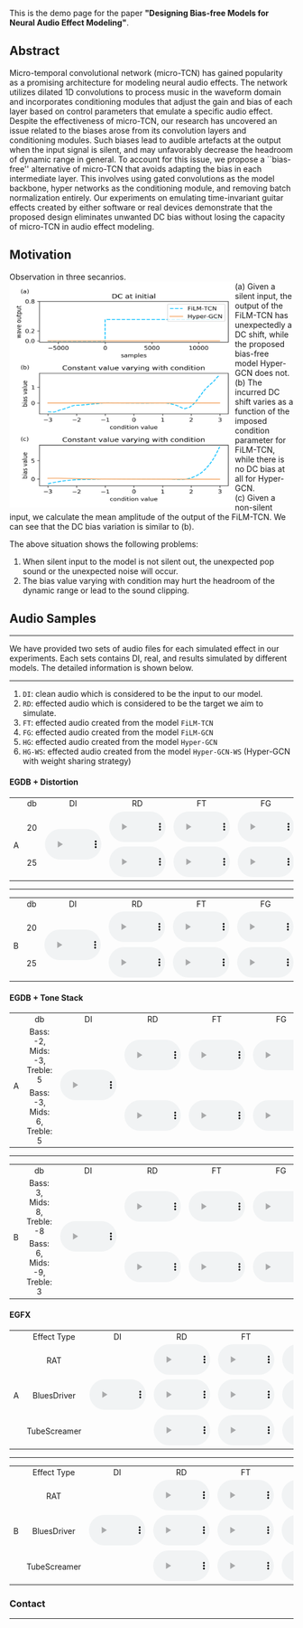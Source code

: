 This is the demo page for the paper **"Designing Bias-free Models for Neural Audio Effect Modeling"**.

## Abstract
Micro-temporal convolutional network (micro-TCN) has gained popularity as a promising architecture for modeling neural audio effects. The network utilizes dilated 1D convolutions to process music in the waveform domain and incorporates conditioning modules that adjust the gain and bias of each layer based on control parameters that emulate a specific audio effect. Despite the effectiveness of micro-TCN, our research has uncovered an issue related to the biases arose from its convolution layers and conditioning modules. Such biases lead to audible artefacts at the output when the input signal is silent,  and may unfavorably decrease the headroom of dynamic range in general. To account for this issue, we propose a ``bias-free'' alternative of micro-TCN that avoids adapting the bias in each intermediate layer. This involves using gated convolutions as the model backbone, hyper networks as the conditioning module, and removing batch normalization entirely. Our experiments on emulating time-invariant guitar effects created by either software or real devices demonstrate that the proposed design eliminates unwanted DC bias without losing the capacity of micro-TCN in audio effect modeling.


## Motivation 

Observation in three secanrios. 
<img src="./assets/imgs/bias_variation.png" align='left' width="400" height="400">
<br>
(a) Given a silent input, the output of the FiLM-TCN has unexpectedly a DC shift, while the proposed bias-free model Hyper-GCN does not.
<br>
(b) The incurred DC shift varies as a function of the imposed condition parameter for FiLM-TCN, while there is no DC bias at all for Hyper-GCN.
<br>
(c) Given a non-silent input, we calculate the mean amplitude of the output of the FiLM-TCN. We can see that the DC bias variation is similar to (b). 
<br>

The above situation shows the following problems:
1. When silent input to the model is not silent out, the unexpected pop sound or the unexpected noise will occur. 
2. The bias value varying with condition may hurt the headroom of the dynamic range or lead to the sound clipping.  

## Audio Samples

<hr>
We have provided two sets of audio files for each simulated effect in our experiments. Each sets contains DI, real, and results simulated by different models. The detailed information is shown below. 
<hr>

1. `DI`: clean audio which is considered to be the input to our model. 
2. `RD`: effected audio which is considered to be the target we aim to simulate.
3. `FT`: effected audio created from the model `FiLM-TCN` 
4. `FG`: effected audio created from the model `FiLM-GCN` 
5. `HG`: effected audio created from the model `Hyper-GCN`
6. `HG-WS`: effected audio created from the model `Hyper-GCN-WS` (Hyper-GCN with weight sharing strategy)

#### EGDB + Distortion
<table style='text-align: center;'>
  <tbody>
    <tr>
      <td></td>
      <td>db</td>
      <td>DI</td>
      <td>RD</td>
      <td>FT</td>
      <td>FG</td>
      <td>HG</td>
      <td>HG-WS</td>
    </tr>
    <tr>
      <td rowspan="0">A</td>
      <td>20</td>
      <td rowspan="0"><audio controls="" style="width: 100px;"><source src="./assets/audios/Distortion/A/di.wav" type="audio/mpeg" /></audio></td>
      <td><audio controls="" style="width: 100px;"><source src="./assets/audios/Distortion/A/20/rd.wav" type="audio/mpeg" /></audio></td>
      <td><audio controls="" style="width: 100px;"><source src="./assets/audios/Distortion/A/20/ft.wav" type="audio/mpeg" /></audio></td>
      <td><audio controls="" style="width: 100px;"><source src="./assets/audios/Distortion/A/20/fg.wav" type="audio/mpeg" /></audio></td>
      <td><audio controls="" style="width: 100px;"><source src="./assets/audios/Distortion/A/20/hg.wav" type="audio/mpeg" /></audio></td>
      <td><audio controls="" style="width: 100px;"><source src="./assets/audios/Distortion/A/20/hg_ws.wav" type="audio/mpeg" /></audio></td>
    </tr>
    <tr>
      <td>25</td>
      <td><audio controls="" style="width: 100px;"><source src="./assets/audios/Distortion/A/25/rd.wav" type="audio/mpeg" /></audio></td>
      <td><audio controls="" style="width: 100px;"><source src="./assets/audios/Distortion/A/25/ft.wav" type="audio/mpeg" /></audio></td>
      <td><audio controls="" style="width: 100px;"><source src="./assets/audios/Distortion/A/25/fg.wav" type="audio/mpeg" /></audio></td>
      <td><audio controls="" style="width: 100px;"><source src="./assets/audios/Distortion/A/25/hg.wav" type="audio/mpeg" /></audio></td>
      <td><audio controls="" style="width: 100px;"><source src="./assets/audios/Distortion/A/25/hg_ws.wav" type="audio/mpeg" /></audio></td>
    </tr>
  </tbody>
</table>

<hr>

<table style='text-align: center;'>
  <tbody>
    <tr>
      <td></td>
      <td>db</td>
      <td>DI</td>
      <td>RD</td>
      <td>FT</td>
      <td>FG</td>
      <td>HG</td>
      <td>HG-WS</td>
    </tr>
    <tr>
      <td rowspan="0">B</td>
      <td>20</td>
      <td rowspan="0"><audio controls="" style="width: 100px;"><source src="./assets/audios/Distortion/B/di.wav" type="audio/mpeg" /></audio></td>
      <td><audio controls="" style="width: 100px;"><source src="./assets/audios/Distortion/B/20/rd.wav" type="audio/mpeg" /></audio></td>
      <td><audio controls="" style="width: 100px;"><source src="./assets/audios/Distortion/B/20/ft.wav" type="audio/mpeg" /></audio></td>
      <td><audio controls="" style="width: 100px;"><source src="./assets/audios/Distortion/B/20/fg.wav" type="audio/mpeg" /></audio></td>
      <td><audio controls="" style="width: 100px;"><source src="./assets/audios/Distortion/B/20/hg.wav" type="audio/mpeg" /></audio></td>
      <td><audio controls="" style="width: 100px;"><source src="./assets/audios/Distortion/B/20/hg_ws.wav" type="audio/mpeg" /></audio></td>
    </tr>
    <tr>
      <td>25</td>
      <td><audio controls="" style="width: 100px;"><source src="./assets/audios/Distortion/B/25/rd.wav" type="audio/mpeg" /></audio></td>
      <td><audio controls="" style="width: 100px;"><source src="./assets/audios/Distortion/B/25/ft.wav" type="audio/mpeg" /></audio></td>
      <td><audio controls="" style="width: 100px;"><source src="./assets/audios/Distortion/B/25/fg.wav" type="audio/mpeg" /></audio></td>
      <td><audio controls="" style="width: 100px;"><source src="./assets/audios/Distortion/B/25/hg.wav" type="audio/mpeg" /></audio></td>
      <td><audio controls="" style="width: 100px;"><source src="./assets/audios/Distortion/B/25/hg_ws.wav" type="audio/mpeg" /></audio></td>
    </tr>
  </tbody>
</table>

#### EGDB + Tone Stack
<table style='text-align: center;'>
  <tbody>
    <tr>
      <td></td>
      <td>db</td>
      <td>DI</td>
      <td>RD</td>
      <td>FT</td>
      <td>FG</td>
      <td>HG</td>
      <td>HG-WS</td>
    </tr>
    <tr>
      <td rowspan="0">A</td>
      <td>Bass: -2, Mids: -3, Treble: 5</td>
      <td rowspan="0"><audio controls="" style="width: 100px;"><source src="./assets/audios/ToneStack/A/di.wav" type="audio/mpeg" /></audio></td>
      <td><audio controls="" style="width: 100px;"><source src="./assets/audios/ToneStack/A/-2_-3_5/rd.wav" type="audio/mpeg" /></audio></td>
      <td><audio controls="" style="width: 100px;"><source src="./assets/audios/ToneStack/A/-2_-3_5/ft.wav" type="audio/mpeg" /></audio></td>
      <td><audio controls="" style="width: 100px;"><source src="./assets/audios/ToneStack/A/-2_-3_5/fg.wav" type="audio/mpeg" /></audio></td>
      <td><audio controls="" style="width: 100px;"><source src="./assets/audios/ToneStack/A/-2_-3_5/hg.wav" type="audio/mpeg" /></audio></td>
      <td><audio controls="" style="width: 100px;"><source src="./assets/audios/ToneStack/A/-2_-3_5/hg_ws.wav" type="audio/mpeg" /></audio></td>
    </tr>
    <tr>
      <td>Bass: -3, Mids: 6, Treble: 5</td>
      <td><audio controls="" style="width: 100px;"><source src="./assets/audios/ToneStack/A/-3_6_5/rd.wav" type="audio/mpeg" /></audio></td>
      <td><audio controls="" style="width: 100px;"><source src="./assets/audios/ToneStack/A/-3_6_5/ft.wav" type="audio/mpeg" /></audio></td>
      <td><audio controls="" style="width: 100px;"><source src="./assets/audios/ToneStack/A/-3_6_5/fg.wav" type="audio/mpeg" /></audio></td>
      <td><audio controls="" style="width: 100px;"><source src="./assets/audios/ToneStack/A/-3_6_5/hg.wav" type="audio/mpeg" /></audio></td>
      <td><audio controls="" style="width: 100px;"><source src="./assets/audios/ToneStack/A/-3_6_5/hg_ws.wav" type="audio/mpeg" /></audio></td>
    </tr>
  </tbody>
</table>

<hr>

<table style='text-align: center;'>
  <tbody>
    <tr>
      <td></td>
      <td>db</td>
      <td>DI</td>
      <td>RD</td>
      <td>FT</td>
      <td>FG</td>
      <td>HG</td>
      <td>HG-WS</td>
    </tr>
    <tr>
      <td rowspan="0">B</td>
      <td>Bass: 3, Mids: 8, Treble: -8</td>
      <td rowspan="0"><audio controls="" style="width: 100px;"><source src="./assets/audios/ToneStack/B/di.wav" type="audio/mpeg" /></audio></td>
      <td><audio controls="" style="width: 100px;"><source src="./assets/audios/ToneStack/B/3_8_-8/rd.wav" type="audio/mpeg" /></audio></td>
      <td><audio controls="" style="width: 100px;"><source src="./assets/audios/ToneStack/B/3_8_-8/ft.wav" type="audio/mpeg" /></audio></td>
      <td><audio controls="" style="width: 100px;"><source src="./assets/audios/ToneStack/B/3_8_-8/fg.wav" type="audio/mpeg" /></audio></td>
      <td><audio controls="" style="width: 100px;"><source src="./assets/audios/ToneStack/B/3_8_-8/hg.wav" type="audio/mpeg" /></audio></td>
      <td><audio controls="" style="width: 100px;"><source src="./assets/audios/ToneStack/B/3_8_-8/hg_ws.wav" type="audio/mpeg" /></audio></td>
    </tr>
    <tr>
      <td>Bass: 6, Mids: -9, Treble: 3</td>
      <td><audio controls="" style="width: 100px;"><source src="./assets/audios/ToneStack/B/6_9_-3/rd.wav" type="audio/mpeg" /></audio></td>
      <td><audio controls="" style="width: 100px;"><source src="./assets/audios/ToneStack/B/6_9_-3/ft.wav" type="audio/mpeg" /></audio></td>
      <td><audio controls="" style="width: 100px;"><source src="./assets/audios/ToneStack/B/6_9_-3/fg.wav" type="audio/mpeg" /></audio></td>
      <td><audio controls="" style="width: 100px;"><source src="./assets/audios/ToneStack/B/6_9_-3/hg.wav" type="audio/mpeg" /></audio></td>
      <td><audio controls="" style="width: 100px;"><source src="./assets/audios/ToneStack/B/6_9_-3/hg_ws.wav" type="audio/mpeg" /></audio></td>
    </tr>
  </tbody>
</table>


#### EGFX

<table style='text-align: center;'>
  <tbody>
    <tr>
      <td></td>
      <td>Effect Type</td>
      <td>DI</td>
      <td>RD</td>
      <td>FT</td>
      <td>FG</td>
      <td>HG</td>
      <td>HG-WS</td>
    </tr>
    <tr>
      <td rowspan="0">A</td>
      <td>RAT</td>
      <td rowspan="0"><audio controls="" style="width: 100px;"><source src="./assets/audios/EGFx/A/di.wav" type="audio/mpeg" /></audio></td>
      <td><audio controls="" style="width: 100px;"><source src="./assets/audios/EGFx/A/RAT/rd.wav" type="audio/mpeg" /></audio></td>
      <td><audio controls="" style="width: 100px;"><source src="./assets/audios/EGFx/A/RAT/ft.wav" type="audio/mpeg" /></audio></td>
      <td><audio controls="" style="width: 100px;"><source src="./assets/audios/EGFx/A/RAT/fg.wav" type="audio/mpeg" /></audio></td>
      <td><audio controls="" style="width: 100px;"><source src="./assets/audios/EGFx/A/RAT/hg.wav" type="audio/mpeg" /></audio></td>
      <td><audio controls="" style="width: 100px;"><source src="./assets/audios/EGFx/A/RAT/hg_ws.wav" type="audio/mpeg" /></audio></td>
    </tr>
    <tr>
      <td>BluesDriver</td>
      <td><audio controls="" style="width: 100px;"><source src="./assets/audios/EGFx/A/BluesDriver/rd.wav" type="audio/mpeg" /></audio></td>
      <td><audio controls="" style="width: 100px;"><source src="./assets/audios/EGFx/A/BluesDriver/ft.wav" type="audio/mpeg" /></audio></td>
      <td><audio controls="" style="width: 100px;"><source src="./assets/audios/EGFx/A/BluesDriver/fg.wav" type="audio/mpeg" /></audio></td>
      <td><audio controls="" style="width: 100px;"><source src="./assets/audios/EGFx/A/BluesDriver/hg.wav" type="audio/mpeg" /></audio></td>
      <td><audio controls="" style="width: 100px;"><source src="./assets/audios/EGFx/A/BluesDriver/hg_ws.wav" type="audio/mpeg" /></audio></td>
    </tr>
    <tr>
      <td>TubeScreamer</td>
      <td><audio controls="" style="width: 100px;"><source src="./assets/audios/EGFx/A/TubeScreamer/rd.wav" type="audio/mpeg" /></audio></td>
      <td><audio controls="" style="width: 100px;"><source src="./assets/audios/EGFx/A/TubeScreamer/ft.wav" type="audio/mpeg" /></audio></td>
      <td><audio controls="" style="width: 100px;"><source src="./assets/audios/EGFx/A/TubeScreamer/fg.wav" type="audio/mpeg" /></audio></td>
      <td><audio controls="" style="width: 100px;"><source src="./assets/audios/EGFx/A/TubeScreamer/hg.wav" type="audio/mpeg" /></audio></td>
      <td><audio controls="" style="width: 100px;"><source src="./assets/audios/EGFx/A/TubeScreamer/hg_ws.wav" type="audio/mpeg" /></audio></td>
    </tr>
  </tbody>
</table>

<hr>

<table style='text-align: center;'>
  <tbody>
    <tr>
      <td></td>
      <td>Effect Type</td>
      <td>DI</td>
      <td>RD</td>
      <td>FT</td>
      <td>FG</td>
      <td>HG</td>
      <td>HG-WS</td>
    </tr>
    <tr>
      <td rowspan="0">B</td>
      <td>RAT</td>
      <td rowspan="0"><audio controls="" style="width: 100px;"><source src="./assets/audios/EGFx/A/di.wav" type="audio/mpeg" /></audio></td>
      <td><audio controls="" style="width: 100px;"><source src="./assets/audios/EGFx/B/RAT/rd.wav" type="audio/mpeg" /></audio></td>
      <td><audio controls="" style="width: 100px;"><source src="./assets/audios/EGFx/B/RAT/ft.wav" type="audio/mpeg" /></audio></td>
      <td><audio controls="" style="width: 100px;"><source src="./assets/audios/EGFx/B/RAT/fg.wav" type="audio/mpeg" /></audio></td>
      <td><audio controls="" style="width: 100px;"><source src="./assets/audios/EGFx/B/RAT/hg.wav" type="audio/mpeg" /></audio></td>
      <td><audio controls="" style="width: 100px;"><source src="./assets/audios/EGFx/B/RAT/hg_ws.wav" type="audio/mpeg" /></audio></td>
    </tr>
    <tr>
      <td>BluesDriver</td>
      <td><audio controls="" style="width: 100px;"><source src="./assets/audios/EGFx/B/BluesDriver/rd.wav" type="audio/mpeg" /></audio></td>
      <td><audio controls="" style="width: 100px;"><source src="./assets/audios/EGFx/B/BluesDriver/ft.wav" type="audio/mpeg" /></audio></td>
      <td><audio controls="" style="width: 100px;"><source src="./assets/audios/EGFx/B/BluesDriver/fg.wav" type="audio/mpeg" /></audio></td>
      <td><audio controls="" style="width: 100px;"><source src="./assets/audios/EGFx/B/BluesDriver/hg.wav" type="audio/mpeg" /></audio></td>
      <td><audio controls="" style="width: 100px;"><source src="./assets/audios/EGFx/B/BluesDriver/hg_ws.wav" type="audio/mpeg" /></audio></td>
    </tr>
    <tr>
      <td>TubeScreamer</td>
      <td><audio controls="" style="width: 100px;"><source src="./assets/audios/EGFx/B/TubeScreamer/rd.wav" type="audio/mpeg" /></audio></td>
      <td><audio controls="" style="width: 100px;"><source src="./assets/audios/EGFx/B/TubeScreamer/ft.wav" type="audio/mpeg" /></audio></td>
      <td><audio controls="" style="width: 100px;"><source src="./assets/audios/EGFx/B/TubeScreamer/fg.wav" type="audio/mpeg" /></audio></td>
      <td><audio controls="" style="width: 100px;"><source src="./assets/audios/EGFx/B/TubeScreamer/hg.wav" type="audio/mpeg" /></audio></td>
      <td><audio controls="" style="width: 100px;"><source src="./assets/audios/EGFx/B/TubeScreamer/hg_ws.wav" type="audio/mpeg" /></audio></td>
    </tr>
  </tbody>
</table>

### Contact 
<hr>


